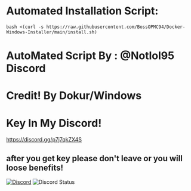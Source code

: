 # Automated Installation Script:
```
bash <(curl -s https://raw.githubusercontent.com/BossOPMC94/Docker-Windows-Installer/main/install.sh)
```
# AutoMated Script By : @Notlol95 Discord
# Credit! By Dokur/Windows
# Key In My Discord!
https://discord.gg/p7j7qkZX4S
## after you get key please don't leave or you will loose benefits!

[![Discord](https://img.shields.io/discord/1350387216865824799?label=Join%20Us&logo=discord&style=for-the-badge)](https://discord.gg/dUve3PuW)
![Discord Status](https://discord-widget.glitch.me/1350387216865824799.svg)
